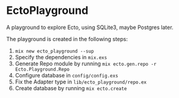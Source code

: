 # EctoPlayground

A playground to explore Ecto, using SQLite3, maybe Postgres later.

The playground is created in the following steps:

1. `mix new ecto_playground --sup`
2. Specify the dependencies in `mix.exs`
3. Generate Repo module by running `mix ecto.gen.repo -r Ecto.Playground.Repo`
4. Configure database in `config/config.exs`
5. Fix the Adapter type in `lib/ecto_playground/repo.ex`
6. Create database by running `mix ecto.create`

